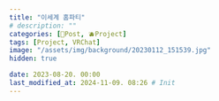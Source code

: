 ```yaml
---
title: "이세계 홈파티"
# description: ""
categories: [📀Post, 🫐Project]
tags: [Project, VRChat]
image: "/assets/img/background/20230112_151539.jpg"
hidden: true

date: 2023-08-20. 00:00
last_modified_at: 2024-11-09. 08:26 # Init
---
```

